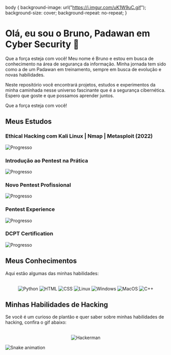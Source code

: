 body {
    background-image: url("https://i.imgur.com/uK1W9uC.gif");
    background-size: cover;
    background-repeat: no-repeat;
  }




# Olá, eu sou o Bruno, Padawan em Cyber Security 👋

Que a força esteja com você! Meu nome é Bruno e estou em busca de conhecimento na área de segurança da informação. Minha jornada tem sido como a de um Padawan em treinamento, sempre em busca de evolução e novas habilidades.

Neste repositório você encontrará projetos, estudos e experimentos da minha caminhada nesse universo fascinante que é a segurança cibernética. Espero que goste e que possamos aprender juntos.

Que a força esteja com você!

## Meus Estudos

### Ethical Hacking com Kali Linux | Nmap | Metasploit (2022)
![Progresso](https://progress-bar.dev/40/?title=Em%20andamento)

### Introdução ao Pentest na Prática
![Progresso](https://progress-bar.dev/100/?title=Concluído)

### Novo Pentest Profissional
![Progresso](https://progress-bar.dev/17/?title=Em%20andamento)

### Pentest Experience
![Progresso](https://progress-bar.dev/0/?title=Pendente)

### DCPT Certification
![Progresso](https://progress-bar.dev/0/?title=Pendente)




## Meus Conhecimentos

Aqui estão algumas das minhas habilidades:
<div align="center">
  <br/>
  <img src="https://img.icons8.com/color/48/000000/python.png" alt="Python">
  <img src="https://img.icons8.com/color/48/000000/html-5.png" alt="HTML">
  <img src="https://img.icons8.com/color/48/000000/css3.png" alt="CSS">
  <img src="https://img.icons8.com/color/48/000000/linux--v1.png" alt="Linux">
  <img src="https://img.icons8.com/color/48/000000/windows-logo.png" alt="Windows">
  <img src="https://img.icons8.com/color/48/000000/mac-os.png" alt="MacOS">
  <img src="https://img.icons8.com/color/48/000000/c-plus-plus-logo.png" alt="C++">
</div>

## Minhas Habilidades de Hacking

Se você é um curioso de plantão e quer saber sobre minhas habilidades de hacking, confira o gif abaixo:

<div align="center">
  <br/>
  <img src="https://media.giphy.com/media/13HgwGsXF0aiGY/giphy.gif" alt="Hackerman">
</div>

![Snake animation](https://github.com/LuigiGF/LuigiGF/blob/output/github-contribution-grid-snake.svg)

<!-- 
<h1>Olá, eu sou o Bruno, Padawan em Cyber Security 👋</h1>
<p>Que a força esteja com você! Meu nome é Bruno e estou em busca de conhecimento na área de segurança da informação. Minha jornada tem sido como a de um Padawan em treinamento, sempre em busca de evolução e novas habilidades.</p>

<p><img src="https://media0.giphy.com/media/3ohuAxV0DfcLTxVh6w/giphy.gif?cid=ecf05e47oah9pzg1znqeq2yepcru1bavppqk63chnvupsqcf&rid=giphy.gif&ct=g" alt="May the Force be with you!"></p>

<p>Neste repositório você encontrará projetos, estudos e experimentos da minha caminhada nesse universo fascinante que é a segurança cibernética. Espero que goste e que possamos aprender juntos.</p>

<p>Que a força esteja com você!</p>

<div align="center">
  <h2>Meus Conhecimentos</h2>
  <br/>
  <img src="https://img.icons8.com/color/48/000000/python.png"/>
  <img src="https://img.icons8.com/color/48/000000/html-5.png"/>
  <img src="https://img.icons8.com/color/48/000000/css3.png"/>
  <img src="https://img.icons8.com/color/48/000000/linux--v1.png"/>
  <img src="https://img.icons8.com/color/48/000000/windows-logo.png"/>
  <img src="https://img.icons8.com/color/48/000000/mac-os.png"/>
  <img src="https://img.icons8.com/color/48/000000/c-plus-plus-logo.png"/>
</div>
<div align="center">
  <h2>Minhas Habilidades de Hacking</h2>
  <br/>
  <img src="https://media.giphy.com/media/13HgwGsXF0aiGY/giphy.gif" alt="Hackerman">
</div>
-->


<!--
**brunorhis/brunorhis** is a ✨ _special_ ✨ repository because its `README.md` (this file) appears on your GitHub profile.

Here are some ideas to get you started:

- 🔭 I’m currently working on ...
- 🌱 I’m currently learning ...
- 👯 I’m looking to collaborate on ...
- 🤔 I’m looking for help with ...
- 💬 Ask me about ...
- 📫 How to reach me: ...
- 😄 Pronouns: ...
- ⚡ Fun fact: ...
-->
